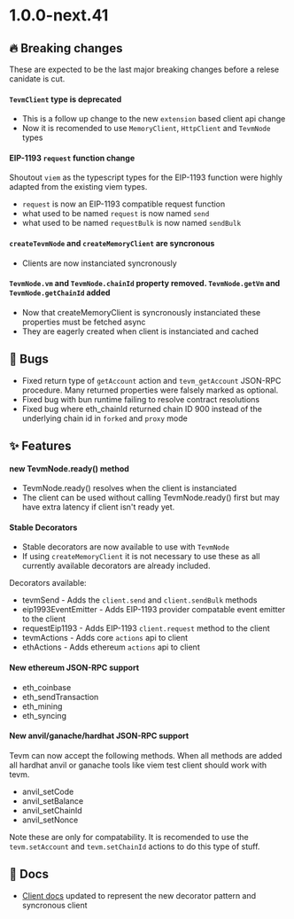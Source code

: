 # 1.0.0-next.41

## 🔥 Breaking changes

These are expected to be the last major breaking changes before a relese canidate is cut.

#### `TevmClient` type is deprecated

- This is a follow up change to the new `extension` based client api change
- Now it is recomended to use `MemoryClient`, `HttpClient` and `TevmNode` types

#### EIP-1193 `request` function change

Shoutout `viem` as the typescript types for the EIP-1193 function were highly adapted from the existing viem types.

- `request` is now an EIP-1193 compatible request function
- what used to be named `request` is now named `send`
- what used to be named `requestBulk` is now named `sendBulk`

#### `createTevmNode` and `createMemoryClient` are syncronous

- Clients are now instanciated syncronously

#### `TevmNode.vm` and `TevmNode.chainId` property removed. `TevmNode.getVm` and `TevmNode.getChainId` added

- Now that createMemoryClient is syncronously instanciated these properties must be fetched async
- They are eagerly created when client is instanciated and cached

## 🐛 Bugs

- Fixed return type of `getAccount` action and `tevm_getAccount` JSON-RPC procedure. Many returned properties were falsely marked as optional.
- Fixed bug with bun runtime failing to resolve contract resolutions
- Fixed bug where eth_chainId returned chain ID 900 instead of the underlying chain id in `forked` and `proxy` mode

## ✨ Features

#### new TevmNode.ready() method

- TevmNode.ready() resolves when the client is instanciated
- The client can be used without calling TevmNode.ready() first but may have extra latency if client isn't ready yet.

#### Stable Decorators

- Stable decorators are now available to use with `TevmNode`
- If using `createMemoryClient` it is not necessary to use these as all currently available decorators are already included.

Decorators available:

- tevmSend - Adds the `client.send` and `client.sendBulk` methods
- eip1993EventEmitter - Adds EIP-1193 provider compatable event emitter to the client
- requestEip1193 - Adds EIP-1193 `client.request` method to the client
- tevmActions - Adds core `actions` api to client
- ethActions - Adds ethereum `actions` api to client

#### New ethereum JSON-RPC support

- eth_coinbase
- eth_sendTransaction
- eth_mining
- eth_syncing

#### New anvil/ganache/hardhat JSON-RPC support

Tevm can now accept the following methods. When all methods are added all hardhat anvil or ganache tools like viem test client should work with tevm.

- anvil_setCode
- anvil_setBalance
- anvil_setChainId
- anvil_setNonce

Note these are only for compatability. It is recomended to use the `tevm.setAccount` and `tevm.setChainId` actions to do this type of stuff.

## 📜 Docs

- [Client docs](https://tevm.sh/learn/clients/) updated to represent the new decorator pattern and syncronous client
